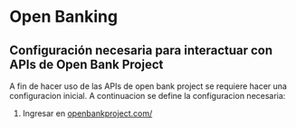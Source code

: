 # Open Banking

## Configuración necesaria para interactuar con APIs de Open Bank Project

A fin de hacer uso de las APIs de open bank project se requiere hacer una configuracion inicial. A continuacion se define la configuracion necesaria:

1. Ingresar en [openbankproject.com/](https://apisandbox.openbankproject.com/ "Open Bank Project")

